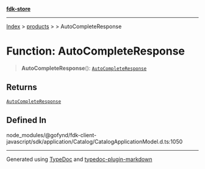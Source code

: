 [**fdk-store**](../../../README.md)
***

[Index](../../../API.md) > [products](../../README.md) > [<internal>](../README.md) > AutoCompleteResponse

# Function: AutoCompleteResponse

> **AutoCompleteResponse**(): [`AutoCompleteResponse`](../type-aliases/type-alias.AutoCompleteResponse.md)

## Returns

[`AutoCompleteResponse`](../type-aliases/type-alias.AutoCompleteResponse.md)

## Defined In

node\_modules/@gofynd/fdk-client-javascript/sdk/application/Catalog/CatalogApplicationModel.d.ts:1050

***
Generated using [TypeDoc](https://typedoc.org/) and [typedoc-plugin-markdown](https://www.npmjs.com/package/typedoc-plugin-markdown)
